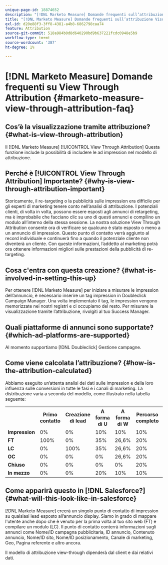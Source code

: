```yaml
---
unique-page-id: 18874652
description: "[!DNL Marketo Measure] Domande frequenti sull’attribuzione View Through - [!DNL Marketo Measure]"
title: "[!DNL Marketo Measure] Domande frequenti sull’attribuzione Visualizza tramite"
exl-id: d20e88f3-3ff8-4381-a4b8-6862798caa74
feature: Attribution
source-git-commit: 518a984b0d8d640290bd9b637221fcdc0948e5b9
workflow-type: tm+mt
source-wordcount: '387'
ht-degree: 1%

---
```


# [!DNL Marketo Measure] Domande frequenti su View Through Attribution {#marketo-measure-view-through-attribution-faq}

## Cos’è la visualizzazione tramite attribuzione? {#what-is-view-through-attribution}

Il [!DNL Marketo Measure] [!UICONTROL View Through Attribution] Questa funzione include la possibilità di includere le ad impression nel modello di attribuzione.

## Perché è [!UICONTROL View Through Attribution] Importante? {#why-is-view-through-attribution-important}

Storicamente, il re-targeting o la pubblicità sulle impression era difficile per gli esperti di marketing tenere conto nell’analisi di attribuzione. I potenziali clienti, di volta in volta, possono essere esposti agli annunci di retargeting, ma è improbabile che facciano clic su uno di questi annunci e compilino un modulo all’interno della stessa sessione. La nostra soluzione View Through Attribution consente ora di verificare se qualcuno è stato esposto o meno a un annuncio di impression. Questo punto di contatto verrà aggiunto al record individuale e continuerà fino a quando il potenziale cliente non diventerà un cliente. Con queste informazioni, l’addetto al marketing potrà ora ottenere informazioni migliori sulle prestazioni della pubblicità di re-targeting.

## Cosa c&#39;entra con questa creazione? {#what-is-involved-in-setting-this-up}

Per ottenere [!DNL Marketo Measure] per iniziare a misurare le impression dell’annuncio, è necessario inserire un tag impression in Doubleclick Campaign Manager. Una volta implementato il tag, le impression vengono memorizzate nei nostri registri e ci occupiamo del resto. Per misurare la visualizzazione tramite l’attribuzione, rivolgiti al tuo Success Manager.

## Quali piattaforme di annunci sono supportate? {#which-ad-platforms-are-supported}

Al momento supportiamo [!DNL Doubleclick] Gestione campagne.

## Come viene calcolata l’attribuzione? {#how-is-the-attribution-calculated}

Abbiamo eseguito un’attenta analisi dei dati sulle impression e della loro influenza sulle conversioni in tutte le fasi e i canali di marketing. La distribuzione varia a seconda del modello, come illustrato nella tabella seguente:

<table> 
 <colgroup> 
  <col> 
  <col> 
  <col> 
  <col> 
  <col> 
  <col> 
  <col> 
 </colgroup> 
 <tbody> 
  <tr> 
   <th><br></th> 
   <th>Primo contatto</th> 
   <th>Creazione di lead</th> 
   <th>A forma di U</th> 
   <th>A forma di W</th> 
   <th>Percorso completo</th> 
   <th>Modello personalizzato</th> 
  </tr> 
  <tr> 
   <td><strong>Impression</strong></td> 
   <td>0%</td> 
   <td>0%</td> 
   <td>10%</td> 
   <td>10%</td> 
   <td>10%</td> 
   <td>Personalizzato</td> 
  </tr> 
  <tr> 
   <td><strong>FT</strong></td> 
   <td>100%</td> 
   <td>0%</td> 
   <td>35%</td> 
   <td>26,6%</td> 
   <td>20%</td> 
   <td>Personalizzato</td> 
  </tr> 
  <tr> 
   <td><strong>LC</strong></td> 
   <td>0%</td> 
   <td>100%</td> 
   <td>35%</td> 
   <td>26,6%</td> 
   <td>20%</td> 
   <td>Personalizzato</td> 
  </tr> 
  <tr> 
   <td><strong>OC</strong></td> 
   <td>0%</td> 
   <td>0%</td> 
   <td>0%</td> 
   <td>26,6%</td> 
   <td>20%</td> 
   <td>Personalizzato</td> 
  </tr> 
  <tr> 
   <td><strong>Chiuso</strong></td> 
   <td>0%</td> 
   <td>0%</td> 
   <td>0%</td> 
   <td>0%</td> 
   <td>20%</td> 
   <td>Personalizzato</td> 
  </tr> 
  <tr> 
   <td><strong>In mezzo</strong></td> 
   <td>0%</td> 
   <td>0%</td> 
   <td>20%</td> 
   <td>10%</td> 
   <td>10%</td> 
   <td>Personalizzato</td> 
  </tr> 
 </tbody> 
</table>

## Come apparirà questo in [!DNL Salesforce?] {#what-will-this-look-like-in-salesforce}

[!DNL Marketo Measure] creerà un singolo punto di contatto di impression su qualsiasi lead esposto all’annuncio display. Siamo in grado di mappare l&#39;utente anche dopo che è venuto per la prima volta al tuo sito web (FT) e compilare un modulo (LC). Il punto di contatto conterrà informazioni sugli annunci come Nome/ID campagna pubblicitaria, ID annuncio, Contenuto annuncio, Nome/ID sito, Nome/ID posizionamento, Canale di marketing, Geo, Pagina referente e altro ancora.

Il modello di attribuzione view-through dipenderà dal client e dai relativi dati.
